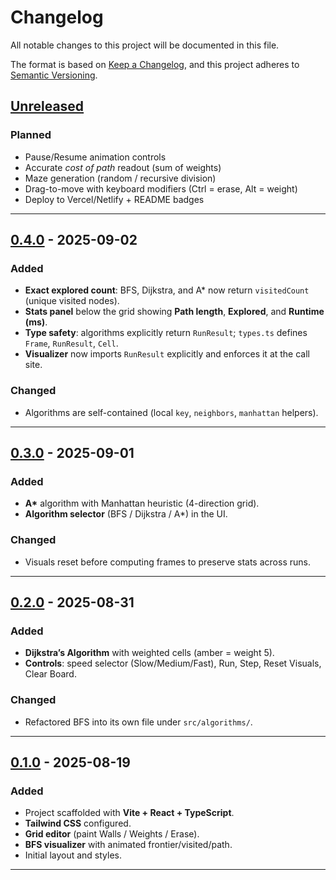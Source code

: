 # Changelog
All notable changes to this project will be documented in this file.

The format is based on [Keep a Changelog](https://keepachangelog.com/en/1.1.0/),
and this project adheres to [Semantic Versioning](https://semver.org/spec/v2.0.0.html).

## [Unreleased]
### Planned
- Pause/Resume animation controls
- Accurate *cost of path* readout (sum of weights)
- Maze generation (random / recursive division)
- Drag-to-move with keyboard modifiers (Ctrl = erase, Alt = weight)
- Deploy to Vercel/Netlify + README badges

---

## [0.4.0] - 2025-09-02
### Added
- **Exact explored count**: BFS, Dijkstra, and A* now return `visitedCount` (unique visited nodes).
- **Stats panel** below the grid showing **Path length**, **Explored**, and **Runtime (ms)**.
- **Type safety**: algorithms explicitly return `RunResult`; `types.ts` defines `Frame`, `RunResult`, `Cell`.
- **Visualizer** now imports `RunResult` explicitly and enforces it at the call site.

### Changed
- Algorithms are self-contained (local `key`, `neighbors`, `manhattan` helpers).

---

## [0.3.0] - 2025-09-01
### Added
- **A\*** algorithm with Manhattan heuristic (4-direction grid).
- **Algorithm selector** (BFS / Dijkstra / A*) in the UI.

### Changed
- Visuals reset before computing frames to preserve stats across runs.

---

## [0.2.0] - 2025-08-31
### Added
- **Dijkstra’s Algorithm** with weighted cells (amber = weight 5).
- **Controls**: speed selector (Slow/Medium/Fast), Run, Step, Reset Visuals, Clear Board.

### Changed
- Refactored BFS into its own file under `src/algorithms/`.

---

## [0.1.0] - 2025-08-19
### Added
- Project scaffolded with **Vite + React + TypeScript**.
- **Tailwind CSS** configured.
- **Grid editor** (paint Walls / Weights / Erase).
- **BFS visualizer** with animated frontier/visited/path.
- Initial layout and styles.

---

[Unreleased]: https://github.com/<your-username>/<your-repo>/compare/v0.4.0...HEAD
[0.4.0]: https://github.com/<your-username>/<your-repo>/compare/v0.3.0...v0.4.0
[0.3.0]: https://github.com/<your-username>/<your-repo>/compare/v0.2.0...v0.3.0
[0.2.0]: https://github.com/<your-username>/<your-repo>/compare/v0.1.0...v0.2.0
[0.1.0]: https://github.com/<your-username>/<your-repo>/releases/tag/v0.1.0
